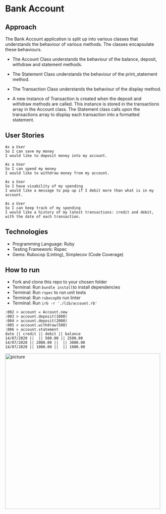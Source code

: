 # Bank Account

## Approach

The Bank Account application is split up into various classes that understands the behaviour of various methods. The classes encapsulate these behaviours.

- The Account Class understands the behaviour of the balance, deposit, withdraw and statement methods.
- The Statement Class understands the behaviour of the print_statement method.
- The Transaction Class understands the behaviour of the display method.

- A new instance of Transaction is created when the deposit and withdraw methods are called. This instance is stored in the transactions array in the Account class. The Statement class calls upon the transactions array to display each transaction into a formatted statement. 

## User Stories

```
As a User
So I can save my money
I would like to deposit money into my account.
```
```
As a User
So I can spend my money
I would like to withdraw money from my account.
```
```
As a User
So I have visability of my spending
I would like a message to pop up if I debit more than what is in my account.
```
```
As a User
So I can keep track of my spending
I would like a history of my latest transactions: credit and debit, with the date of each transaction.
```

## Technologies

- Programming Language: Ruby
- Testing Framework: Rspec
- Gems: Rubocop (Linting), Simplecov (Code Coverage)

## How to run 

- Fork and clone this repo to your chosen folder
- Terminal: Run ```bundle install```to install dependencies
- Terminal: Run ```rspec``` to run unit tests
- Terminal: Run ```rubocop```to run linter
- Terminal: Run ```irb -r './lib/account.rb'```

```
:002 > account = Account.new
:003 > account.deposit(1000)
:004 > account.deposit(2000)
:005 > account.withdraw(500)
:006 > account.statement
date || credit || debit || balance
14/07/2020 ||  || 500.00 || 2500.00
14/07/2020 || 2000.00 ||  || 3000.00
14/07/2020 || 1000.00 ||  || 1000.00
```
<img width="500" alt="picture" src="https://github.com/RichEwin/bank_tech_test/blob/master/images/Screenshot%202020-07-14%20at%2015.11.50.png?raw=true">


